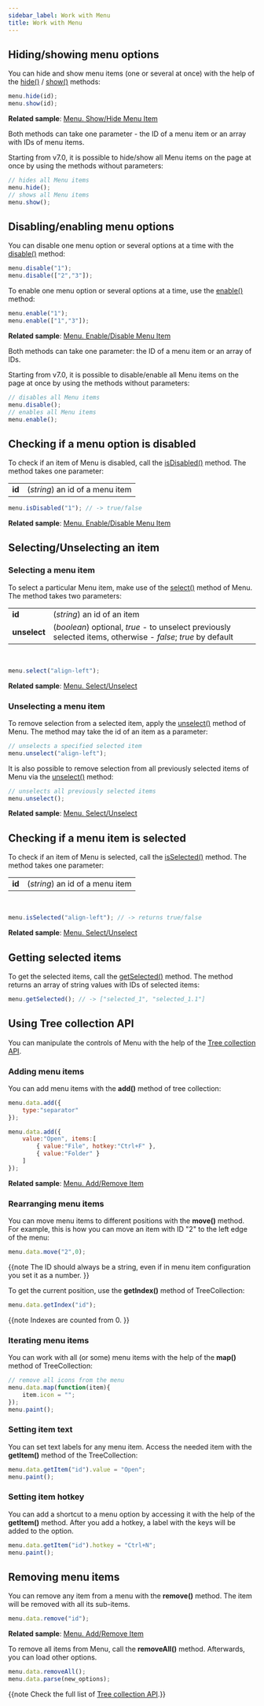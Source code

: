 ```yaml
---
sidebar_label: Work with Menu
title: Work with Menu
---          
```




Hiding/showing menu options
------------------

You can hide and show menu items (one or several at once) with the help of the [hide()](menu/api/menu_hide_method.md) / [show()](menu/api/menu_show_method.md) methods:

~~~js
menu.hide(id);
menu.show(id);
~~~

**Related sample**: [Menu. Show/Hide Menu Item](https://snippet.dhtmlx.com/a9vbhxgd)

Both methods can take one parameter - the ID of a menu item or an array with IDs of menu items.

Starting from v7.0, it is possible to hide/show all Menu items on the page at once by using the methods without parameters:

~~~js
// hides all Menu items
menu.hide();
// shows all Menu items
menu.show();
~~~

Disabling/enabling menu options
----------------------

You can disable one menu option or several options at a time with the [disable()](menu/api/menu_disable_method.md) method:

~~~js
menu.disable("1");
menu.disable(["2","3"]);
~~~

To enable one menu option or several options at a time, use the [enable()](menu/api/menu_enable_method.md) method:

~~~js
menu.enable("1");
menu.enable(["1","3"]);
~~~

**Related sample**: [Menu. Enable/Disable Menu Item](https://snippet.dhtmlx.com/zuoam7r7)

Both methods can take one parameter: the ID of a menu item or an array of IDs.

Starting from v7.0, it is possible to disable/enable all Menu items on the page at once by using the methods without parameters:

~~~js
// disables all Menu items
menu.disable();
// enables all Menu items
menu.enable();
~~~

Checking if a menu option is disabled
-------------------------------------

To check if an item of Menu is disabled, call the [isDisabled()](menu/api/menu_isdisabled_method.md) method. The method takes one parameter:

<table class="webixdoc_links">
	<tbody>
        <tr>
			<td class="webixdoc_links0"><b>id</b></td>
			<td>(<i>string</i>) an id of a menu item</td>
		</tr>
    </tbody>
</table>

~~~js
menu.isDisabled("1"); // -> true/false
~~~

**Related sample**: [Menu. Enable/Disable Menu Item](https://snippet.dhtmlx.com/zuoam7r7)

Selecting/Unselecting an item
-----------------------------------------

### Selecting a menu item

To select a particular Menu item, make use of the [select()](menu/api/menu_select_method.md) method of Menu. The method takes two parameters:

<table class="webixdoc_links">
	<tbody>
        <tr>
			<td class="webixdoc_links0"><b>id</b></td>
			<td>(<i>string</i>) an id of an item</td>
		</tr>
        <tr>
			<td class="webixdoc_links0"><b>unselect</b></td>
			<td>(<i>boolean</i>) optional, <i>true</i> - to unselect previously selected items, otherwise - <i>false</i>; <i>true</i> by default</td>
		</tr>
    </tbody>
</table>
<br/>

~~~js
menu.select("align-left");
~~~

**Related sample**: [Menu. Select/Unselect](https://snippet.dhtmlx.com/9qqah8ex)

### Unselecting a menu item

To remove selection from a selected item, apply the [unselect()](menu/api/menu_unselect_method.md) method of Menu. The method may take the id of an item as a parameter:

~~~js
// unselects a specified selected item
menu.unselect("align-left");
~~~

It is also possible to remove selection from all previously selected items of Menu via the [unselect()](menu/api/menu_unselect_method.md) method:

~~~js
// unselects all previously selected items
menu.unselect();
~~~

**Related sample**: [Menu. Select/Unselect](https://snippet.dhtmlx.com/9qqah8ex)

Checking if a menu item is selected
-------------------------------------

To check if an item of Menu is selected, call the [isSelected()](menu/api/menu_isselected_method.md) method. The method takes one parameter:

<table class="webixdoc_links">
	<tbody>
        <tr>
			<td class="webixdoc_links0"><b>id</b></td>
			<td>(<i>string</i>) an id of a menu item</td>
		</tr>
    </tbody>
</table>
<br/>

~~~js
menu.isSelected("align-left"); // -> returns true/false
~~~

**Related sample**: [Menu. Select/Unselect](https://snippet.dhtmlx.com/9qqah8ex)

Getting selected items
---------------------------

To get the selected items, call the [getSelected()](menu/api/menu_getselected_method.md) method. The method returns an array of string values with IDs of selected items:

~~~js
menu.getSelected(); // -> ["selected_1", "selected_1.1"]
~~~

Using Tree collection API
---------------

You can manipulate the controls of Menu with the help of the [Tree collection API](tree_collection/api/refs/treecollection.md). 


### Adding menu items

You can add menu items with the **add()** method of tree collection:

~~~js
menu.data.add({
    type:"separator"
});

menu.data.add({
    value:"Open", items:[
        { value:"File", hotkey:"Ctrl+F" },
        { value:"Folder" }
    ]
});
~~~

**Related sample**: [Menu. Add/Remove Item](https://snippet.dhtmlx.com/nood4bfx)

### Rearranging menu items

You can move menu items to different positions with the **move()** method. For example, this is how you can move an item with ID "2" to the left edge of the menu:

~~~js
menu.data.move("2",0);
~~~

{{note
The ID should always be a string, even if in menu item configuration you set it as a number.
}}

To get the current position, use the **getIndex()** method of TreeCollection:

~~~js
menu.data.getIndex("id");
~~~

{{note
Indexes are counted from 0.
}}

### Iterating menu items

You can work with all (or some) menu items with the help of the **map()** method of TreeCollection:

~~~js
// remove all icons from the menu
menu.data.map(function(item){
    item.icon = "";
});
menu.paint();
~~~

### Setting item text 

You can set text labels for any menu item. Access the needed item with the **getItem()** method of the TreeCollection:

~~~js
menu.data.getItem("id").value = "Open";
menu.paint();
~~~

### Setting item hotkey

You can add a shortcut to a menu option by accessing it with the help of the **getItem()** method. After you add a hotkey, a label with the keys will be added to the option.

~~~js
menu.data.getItem("id").hotkey = "Ctrl+N";
menu.paint();
~~~


## Removing menu items  

You can remove any item from a menu with the **remove()** method. The item will be removed with all its sub-items.

~~~js
menu.data.remove("id");
~~~

**Related sample**: [Menu. Add/Remove Item](https://snippet.dhtmlx.com/nood4bfx)

To remove all items from Menu, call the **removeAll()** method. Afterwards, you can load other options.

~~~js
menu.data.removeAll();
menu.data.parse(new_options);
~~~

{{note Check the full list of [Tree collection API](tree_collection/api/refs/treecollection.md).}}

